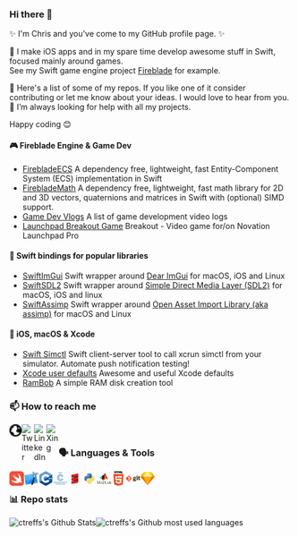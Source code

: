 ### Hi there 👋

✨ I'm Chris and you've come to my GitHub profile page. ✨

🔭 I make iOS apps and in my spare time develop awesome stuff in Swift, focused mainly around games.    
See my Swift game engine project [Fireblade](https://github.com/fireblade-engine) for example.  

💬 Here's a list of some of my repos. If you like one of it consider contributing or let me know about your ideas. I would love to hear from you.  
🤔 I’m always looking for help with all my projects.  

Happy coding 😊

#### 🎮 Fireblade Engine & Game Dev

* [FirebladeECS](https://github.com/fireblade-engine/ecs) A dependency free, lightweight, fast Entity-Component System (ECS) implementation in Swift
* [FirebladeMath](https://github.com/fireblade-engine/math) A dependency free, lightweight, fast math library for 2D and 3D vectors, quaternions and matrices in Swift with (optional) SIMD support.
* [Game Dev Vlogs](https://github.com/ctreffs/game-dev-vlogs) A list of game development video logs
* [Launchpad Breakout Game](https://github.com/ctreffs/launchpad-breakout) Breakout - Video game for/on Novation Launchpad Pro

#### 🔗 Swift bindings for popular libraries

* [SwiftImGui](https://github.com/ctreffs/SwiftImGui) Swift wrapper around [Dear ImGui](https://github.com/ocornut/imgui) for macOS, iOS and Linux
* [SwiftSDL2](https://github.com/ctreffs/SwiftSDL2) Swift wrapper around [Simple Direct Media Layer (SDL2)](https://www.libsdl.org) for macOS, iOS and linux
* [SwiftAssimp](https://github.com/ctreffs/SwiftAssimp) Swift wrapper around [Open Asset Import Library (aka assimp)](https://www.assimp.org) for macOS and Linux

#### 📱 iOS, macOS & Xcode

* [Swift Simctl](https://github.com/ctreffs/SwiftSimctl) Swift client-server tool to call xcrun simctl from your simulator. Automate push notification testing!
* [Xcode user defaults](https://github.com/ctreffs/xcode-defaults) Awesome and useful Xcode defaults
* [RamBob](https://github.com/ctreffs/RamBob) A simple RAM disk creation tool

### 📫 How to reach me


[<img align="left" width="22px" alt="https://ctreffs.de" src="https://raw.githubusercontent.com/iconic/open-iconic/master/svg/globe.svg" />][website]
[<img align="left" width="22px" alt="Twitter" src="https://cdn.jsdelivr.net/npm/simple-icons/icons/twitter.svg" />][twitter]
[<img align="left" width="22px" alt="LinkedIn" src="https://cdn.jsdelivr.net/npm/simple-icons/icons/linkedin.svg" />][linkedin]
[<img align="left" width="22px" alt="Xing" src="https://cdn.jsdelivr.net/npm/simple-icons/icons/xing.svg" />][xing]

<br/>

### 🗣️ Languages & Tools

<img align="left" alt="Swift" width="26px" src="https://raw.githubusercontent.com/github/explore/master/topics/swift/swift.png" />
<img align="left" alt="Xcode" width="26px" src="https://raw.githubusercontent.com/github/explore/master/topics/xcode/xcode.png" />
<img align="left" alt="C++" width="26px" src="https://raw.githubusercontent.com/github/explore/master/topics/cpp/cpp.png" />
<img align="left" alt="C" width="26px" src="https://raw.githubusercontent.com/github/explore/master/topics/c/c.png" />
<img align="left" alt="Scala" width="26px" src="https://raw.githubusercontent.com/github/explore/master/topics/scala/scala.png" />
<img align="left" alt="Python" width="26px" src="https://raw.githubusercontent.com/github/explore/master/topics/python/python.png" />
<img align="left" alt="Matlab" width="26px" src="https://raw.githubusercontent.com/github/explore/master/topics/matlab/matlab.png" />
<img align="left" alt="HTML5" width="26px" src="https://raw.githubusercontent.com/github/explore/master/topics/html/html.png" />
<img align="left" alt="Git" width="26px" src="https://raw.githubusercontent.com/github/explore/master/topics/git/git.png" />
<img align="left" alt="Sketch" width="26px" src="https://raw.githubusercontent.com/github/explore/master/topics/sketch/sketch.png" />
<br/>

### 📊 Repo stats

<img align="left" alt="ctreffs's Github Stats" src="https://github-readme-stats.vercel.app/api?username=ctreffs&show_icons=true&hide_border=true&count_private=true&include_all_commits=false&hide_title=true" />
<img align="left" alt="ctreffs's Github most used languages" src="https://github-readme-stats.vercel.app/api/top-langs/?username=ctreffs&layout=compact&hide_border=true&hide_title=true&card_width=200" />


<!-- References -->

[website]: https://ctreffs.de
[instagram]: https://www.instagram.com/chrisdailygrind
[linkedin]: https://www.linkedin.com/in/ctreffs
[soundcloud]: https://soundcloud.com/chrisdailygrind
[twitter]: https://twitter.com/ChrisDailyGrind
[xing]: https://www.xing.com/profile/Christian_Treffs
